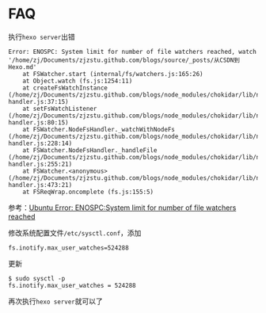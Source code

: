 
# FAQ

执行`hexo server`出错

```
Error: ENOSPC: System limit for number of file watchers reached, watch '/home/zj/Documents/zjzstu.github.com/blogs/source/_posts/从CSDN到Hexo.md'
    at FSWatcher.start (internal/fs/watchers.js:165:26)
    at Object.watch (fs.js:1254:11)
    at createFsWatchInstance (/home/zj/Documents/zjzstu.github.com/blogs/node_modules/chokidar/lib/nodefs-handler.js:37:15)
    at setFsWatchListener (/home/zj/Documents/zjzstu.github.com/blogs/node_modules/chokidar/lib/nodefs-handler.js:80:15)
    at FSWatcher.NodeFsHandler._watchWithNodeFs (/home/zj/Documents/zjzstu.github.com/blogs/node_modules/chokidar/lib/nodefs-handler.js:228:14)
    at FSWatcher.NodeFsHandler._handleFile (/home/zj/Documents/zjzstu.github.com/blogs/node_modules/chokidar/lib/nodefs-handler.js:255:21)
    at FSWatcher.<anonymous> (/home/zj/Documents/zjzstu.github.com/blogs/node_modules/chokidar/lib/nodefs-handler.js:473:21)
    at FSReqWrap.oncomplete (fs.js:155:5)
```

参考：[Ubuntu Error: ENOSPC:System limit for number of file watchers reached](https://www.jianshu.com/p/0e134dd43ba0)

修改系统配置文件`/etc/sysctl.conf`，添加

```
fs.inotify.max_user_watches=524288
```

更新

```
$ sudo sysctl -p
fs.inotify.max_user_watches = 524288
```

再次执行`hexo server`就可以了
